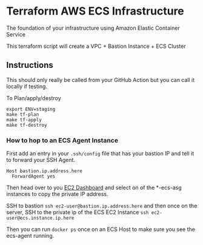 # Terraform AWS ECS Infrastructure

The foundation of your infrastructure using Amazon Elastic Container Service

This terraform script will create a VPC + Bastion Instance + ECS Cluster

## Instructions

This should only really be called from your GitHub Action but you can call it locally if testing.

To Plan/apply/destroy
```
export ENV=staging
make tf-plan
make tf-apply
make tf-destroy
```

### How to hop to an ECS Agent Instance

First add an entry in your `.ssh/config` file that has your bastion IP and tell it to forward your SSH Agent.

```
Host bastion.ip.address.here
  ForwardAgent yes
```

Then head over to you [EC2 Dashboard](https://us-west-2.console.aws.amazon.com/ec2/v2/home?region=us-west-2#Instances:sort=instanceId) and select on of the *-ecs-asg instances to copy the private IP address.

SSH to bastion `ssh ec2-user@bastion.ip.address.here` and then once on the server, SSH to the private ip of the ECS EC2 Instance `ssh ec2-user@ecs.instance.ip.here`

Then you can run `docker ps` once on an ECS Host to make sure you see the ecs-agent running.
